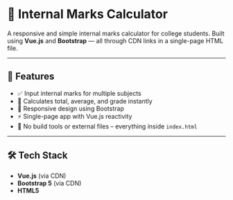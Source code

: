 # 🧮 Internal Marks Calculator

A responsive and simple internal marks calculator for college students. Built using **Vue.js** and **Bootstrap** — all through CDN links in a single-page HTML file.

---

## 📌 Features

- ✅ Input internal marks for multiple subjects
- 🧠 Calculates total, average, and grade instantly
- 📱 Responsive design using Bootstrap
- ⚡ Single-page app with Vue.js reactivity
- 📁 No build tools or external files – everything inside `index.html`

---

## 🛠 Tech Stack

- **Vue.js** (via CDN)
- **Bootstrap 5** (via CDN)
- **HTML5**
